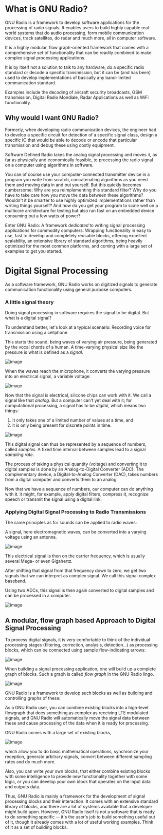 What is GNU Radio?
==================

GNU Radio is a framework to develop software applications for the processing of radio signals. It enables users to build highly capable real-world systems that do audio processing, form mobile communication devices, track satellites, do radar and much more, all in computer software.

It is a highly modular, flow graph-oriented framework that comes with a comprehensive set of functionality that can be readily combined to make complex signal processing applications.

It is by itself not a solution to talk to any hardware, do a specific radio standard or decode a specific transmission, but it can be (and has been) used to develop implementations of basically any band-limited communication standard.

Examples include the decoding of aircraft security broadcasts, GSM transmission, Digital Radio Mondiale, Radar Applications as well as WiFi functionality.

Why would I want GNU Radio?
---------------------------

Formerly, when developing radio communication devices, the engineer had to develop a specific circuit for detection of a specific signal class, design a specific IC that would be able to decode or encode that particular transmission and debug these using costly equipment.

Software Defined Radio takes the analog signal processing and moves it, as far as physically and economically feasible, to processing the radio signal on a computer using algorithms in software.

You can of course use your computer-connected transmitter device in a program you write from scratch, concatenating algorithms as you need them and moving data in and out yourself. But this quickly becomes cumbersome: Why are you reimplementing this standard filter? Why do you have to take care how you move the data between these algorithms? Wouldn't it be smarter to use highly optimized implementations rather than writing things yourself? And how do you get your program to scale well on a multicore architecture for testing but also run fast on an embedded device consuming but a few watts of power?

Enter GNU Radio: A framework *dedicated* to writing signal processing applications for commodity computers. Wrapping functionality in easy to use, fast to develop and completely reusable blocks, offering excellent scalability, an extensive library of standard algorithms, being heavily optimized for the most common platforms, and coming with a large set of examples to get you started.

Digital Signal Processing
=========================

As a software framework, GNU Radio works on digitized signals to generate communication functionality using general purpose computers.

### A little signal theory

Doing signal processing in software requires the signal to be digital. But what is a digital signal?

To understand better, let's look at a typical scenario: Recording voice for transmission using a cellphone.

This starts the sound, being waves of varying air pressure, being generated by the vocal chords of a human. A time-varying physical size like the pressure is what is defined as a *signal*.

![image](sound_vocal.png)

When the waves reach the microphone, it converts the varying pressure into an electrical signal, a variable voltage:

![image](p_to_u.png)

Now that the signal is electrical, silicone chips can work with it. We call a signal like that *analog*. But a computer can't yet deal with it; for computational processing, a signal has to be *digital*, which means two things:

1.  It only takes one of a limited number of values at a time, and
2.  it is only being present for discrete points in time.

![image](cont_to_digital.png)

This digital signal can thus be represented by a sequence of numbers, called *samples*. A fixed time interval between samples lead to a signal *sampling rate*.

The process of taking a physical quantity (voltage) and converting it to digital samples is done by an Analog-to-Digital Converter (ADC). The complementary device, a Digital-to-Analog Converter (DAC), takes numbers from a digital computer and converts them to an analog

Now that we have a sequence of numbers, our computer can do anything with it. It might, for example, apply digital filters, compress it, recognize speech or transmit the signal using a digital link.

### Applying Digital Signal Processing to Radio Transmissions

The same principles as for sounds can be applied to radio waves:

A signal, here electromagnetic waves, can be converted into a varying voltage using an antenna.

![image](antenna.png)

This electrical signal is then on the carrier frequency, which is usually several Mega- or even Gigahertz.

After shifting that signal from that frequency down to zero, we get two signals that we can interpret as complex signal. We call this signal complex baseband.

Using two ADCs, this signal is then again converted to digital samples and can be processed in a computer.

![image](heterodyne.png)

A modular, flow graph based Approach to Digital Signal Processing
-----------------------------------------------------------------

To process digital signals, it is very comfortable to think of the individual processing stages (filtering, correction, analysis, detection...) as processing blocks, which can be connected using sample flow-indicating arrows:

![image](twoblocks_arrow.png)

When building a signal processing application, one will build up a complete graph of blocks. Such a graph is called *flow graph* in the GNU Radio lingo.

![image](example_flowgraph.png)

GNU Radio is a framework to develop such blocks as well as building and controlling graphs of these:

As a GNU Radio user, you can combine existing blocks into a high-level flowgraph that does something as complex as receiving LTE modulated signals, and GNU Radio will automatically move the signal data between these and cause processing of the data when it is ready for processing.

GNU Radio comes with a large set of existing blocks,

![image](blocklist.png)

which allow you to do basic mathematical operations, synchronize your reception, generate arbitrary signals, convert between different sampling rates and do much more.

Also, you can write your own blocks, that either combine existing blocks with some intelligence to provide new functionality together with some logic, or you can develop your own block that operates on the input data and outputs data.

Thus, GNU Radio is mainly a framework for the development of signal processing blocks and their interaction. It comes with an extensive standard library of blocks, and there are a lot of systems available that a developer might build upon. However, GNU Radio itself is not a software that is ready to do something specific -- it's the user's job to build something useful out of it, though it already comes with a lot of useful working examples. Think of it as a set of building blocks.

